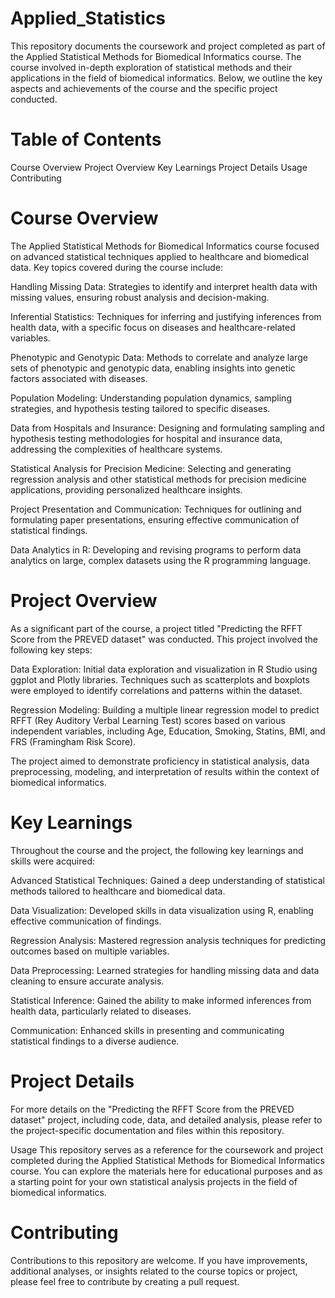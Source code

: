 # Applied_Statistics
This repository documents the coursework and project completed as part of the Applied Statistical Methods for Biomedical Informatics course. The course involved in-depth exploration of statistical methods and their applications in the field of biomedical informatics.
Below, we outline the key aspects and achievements of the course and the specific project conducted.

# Table of Contents
Course Overview
Project Overview
Key Learnings
Project Details
Usage
Contributing

# Course Overview
The Applied Statistical Methods for Biomedical Informatics course focused on advanced statistical techniques applied to healthcare and biomedical data. Key topics covered during the course include:

Handling Missing Data: Strategies to identify and interpret health data with missing values, ensuring robust analysis and decision-making.

Inferential Statistics: Techniques for inferring and justifying inferences from health data, with a specific focus on diseases and healthcare-related variables.

Phenotypic and Genotypic Data: Methods to correlate and analyze large sets of phenotypic and genotypic data, enabling insights into genetic factors associated with diseases.

Population Modeling: Understanding population dynamics, sampling strategies, and hypothesis testing tailored to specific diseases.

Data from Hospitals and Insurance: Designing and formulating sampling and hypothesis testing methodologies for hospital and insurance data, addressing the complexities of healthcare systems.

Statistical Analysis for Precision Medicine: Selecting and generating regression analysis and other statistical methods for precision medicine applications, providing personalized healthcare insights.

Project Presentation and Communication: Techniques for outlining and formulating paper presentations, ensuring effective communication of statistical findings.

Data Analytics in R: Developing and revising programs to perform data analytics on large, complex datasets using the R programming language.

# Project Overview
As a significant part of the course, a project titled "Predicting the RFFT Score from the PREVED dataset" was conducted. This project involved the following key steps:

Data Exploration: Initial data exploration and visualization in R Studio using ggplot and Plotly libraries. Techniques such as scatterplots and boxplots were employed to identify correlations and patterns within the dataset.

Regression Modeling: Building a multiple linear regression model to predict RFFT (Rey Auditory Verbal Learning Test) scores based on various independent variables, including Age, Education, Smoking, Statins, BMI, and FRS (Framingham Risk Score).

The project aimed to demonstrate proficiency in statistical analysis, data preprocessing, modeling, and interpretation of results within the context of biomedical informatics.

# Key Learnings
Throughout the course and the project, the following key learnings and skills were acquired:

Advanced Statistical Techniques: Gained a deep understanding of statistical methods tailored to healthcare and biomedical data.

Data Visualization: Developed skills in data visualization using R, enabling effective communication of findings.

Regression Analysis: Mastered regression analysis techniques for predicting outcomes based on multiple variables.

Data Preprocessing: Learned strategies for handling missing data and data cleaning to ensure accurate analysis.

Statistical Inference: Gained the ability to make informed inferences from health data, particularly related to diseases.

Communication: Enhanced skills in presenting and communicating statistical findings to a diverse audience.

# Project Details
For more details on the "Predicting the RFFT Score from the PREVED dataset" project, including code, data, and detailed analysis, please refer to the project-specific documentation and files within this repository.

Usage
This repository serves as a reference for the coursework and project completed during the Applied Statistical Methods for Biomedical Informatics course. You can explore the materials here for educational purposes and as a starting point for your own statistical analysis projects in the field of biomedical informatics.

# Contributing
Contributions to this repository are welcome. If you have improvements, additional analyses, or insights related to the course topics or project, please feel free to contribute by creating a pull request.
